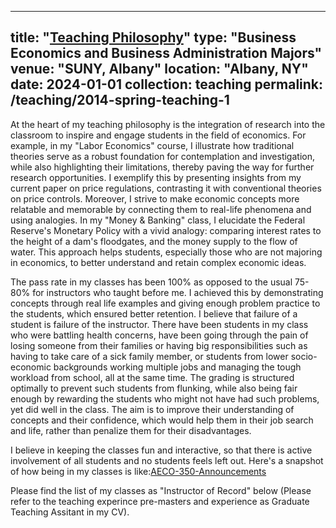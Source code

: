 
---
title: "[Teaching Philosophy]()"
type: "Business Economics and Business Administration Majors"
venue: "SUNY, Albany"
location: "Albany, NY"
date: 2024-01-01
collection: teaching
permalink: /teaching/2014-spring-teaching-1
---





At the heart of my teaching philosophy is the integration of research into the classroom to inspire and engage students in the field of economics. For example, in my "Labor Economics" course, I illustrate how traditional theories serve as a robust foundation for contemplation and investigation, while also highlighting their limitations, thereby paving the way for further research opportunities. I exemplify this by presenting insights from my current paper on price regulations, contrasting it with conventional theories on price controls.
Moreover, I strive to make economic concepts more relatable and memorable by connecting them to real-life phenomena and using analogies. In my "Money & Banking" class, I elucidate the Federal Reserve's Monetary Policy with a vivid analogy: comparing interest rates to the height of a dam's floodgates, and the money supply to the flow of water. This approach helps students, especially those who are not majoring in economics, to better understand and retain complex economic ideas.


<p>The pass rate in my classes has been 100% as opposed to the usual 75-80% for instructors who taught before me. I achieved this by demonstrating concepts through real life examples and giving enough problem practice to the students, which ensured better retention. I believe that failure of a student is failure of the instructor. There have been students in my class who were battling health concerns, have been going through the pain of losing someone from their families or having big responsibilities such as having to take care of a sick family member, or students from lower socio-economic backgrounds working multiple jobs and managing the tough workload from school, all at the same time. The grading is structured optimally to prevent such students from flunking, while also being fair enough by rewarding the students who might not have had such problems, yet did well in the class. The aim is to improve their understanding of concepts and their confidence, which would help them in their job search and life, rather than penalize them for their disadvantages.<p> 


<p>I believe in keeping the classes fun and interactive, so that there is active involvement of all students and no students feels left out. Here's a snapshot of how being in my classes is like:<a href="https://www.dropbox.com/scl/fi/z7hic0s6u9zdi47uuk3ey/Announcements-AECO350-Money-and-Banking-1413-UAlbany.pdf?rlkey=asbe7ehx25xgybo8raud8q7ge&st=w5td6n8f&dl=0" target="_blank">AECO-350-Announcements</a><p>

<p>Please find the list of my classes as "Instructor of Record" below (Please refer to the teaching experince pre-masters and experience as Graduate Teaching Assitant in my CV). 
